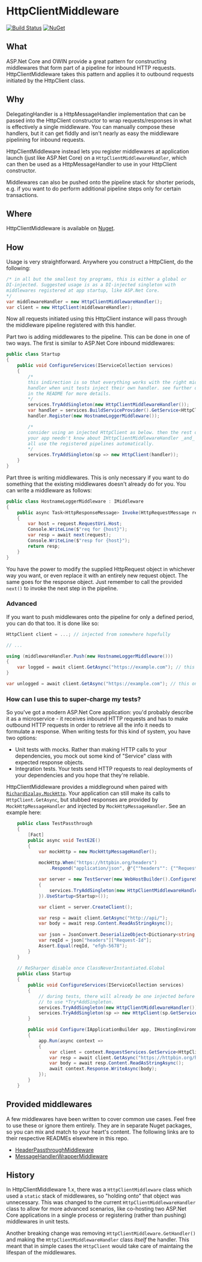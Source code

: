 # HttpClientMiddleware

[![Build Status](https://travis-ci.org/glassechidna/HttpClientMiddleware.svg?branch=master)](https://travis-ci.org/glassechidna/HttpClientMiddleware)
[![NuGet](https://img.shields.io/nuget/v/HttpClientMiddleware.svg)]()

## What

ASP.Net Core and OWIN provide a great pattern for constructing middlewares
that form part of a pipeline for inbound HTTP requests. HttpClientMiddleware
takes this pattern and applies it to outbound requests initiated by the
HttpClient class.

## Why

DelegatingHandler is a HttpMessageHandler implementation that can be passed
into the HttpClient constructor to wrap requests/responses in what is 
effectively a single middleware. You can manually compose these handlers,
but it can get fiddly and isn't nearly as easy the middleware pipelining
for inbound requests.

HttpClientMiddleware instead lets you register middlewares at application
launch (just like ASP.Net Core) on a `HttpClientMiddlewareHandler`, which
can then be used as a HttpMessageHandler to use in your HttpClient constructor. 

Middlewares can also be pushed onto the pipeline stack for shorter periods, 
e.g. if you want to do perform additional pipeline steps only for certain
transactions.

## Where

HttpClientMiddleware is available on [Nuget](https://www.nuget.org/packages/HttpClientMiddleware/).

## How

Usage is very straightforward. Anywhere you construct a HttpClient, do
the following:

```csharp
/* in all but the smallest toy programs, this is either a global or 
DI-injected. Suggested usage is as a DI-injected singleton with
middlewares registered at app startup, like ASP.Net Core.
*/
var middlewareHandler = new HttpClientMiddlewareHandler();
var client = new HttpClient(middlewareHandler);
```

Now all requests initiated using this HttpClient instance will pass through 
the middleware pipeline registered with this handler.

Part two is adding middlewares to the pipeline. This can be done in one of two
ways. The first is similar to ASP.Net Core inbound middlewares:

```csharp
public class Startup
{
    public void ConfigureServices(IServiceCollection services)
    {
        /*
        this indirection is so that everything works with the right middleware
        handler when unit tests inject their own handler. see further down
        in the README for more details.
        */
        services.TryAddSingleton(new HttpClientMiddlewareHandler());
        var handler = services.BuildServiceProvider().GetService<HttpClientMiddlewareHandler>();
        handler.Register(new HostnameLoggerMiddleware());

        /* 
        consider using an injected HttpClient as below. then the rest of
        your app needn't know about IHttpClientMiddlewareHandler _and_ it will
        all use the registered pipelines automatically.
        */
        services.TryAddSingleton(sp => new HttpClient(handler));
    }
}

```

Part three is writing middlewares. This is only necessary if you want to do
something that the existing middlewares doesn't already do for you. You can
write a middleware as follows:

```csharp
public class HostnameLoggerMiddleware : IMiddleware
{
    public async Task<HttpResponseMessage> Invoke(HttpRequestMessage request, Func<HttpRequestMessage, Task<HttpResponseMessage>> next)
    {
        var host = request.RequestUri.Host;
        Console.WriteLine($"req for {host}");
        var resp = await next(request);
        Console.WriteLine($"resp for {host}");
        return resp;
    }
}
```

You have the power to modify the supplied HttpRequest object in whichever way
you want, or even replace it with an entirely new request object. The same goes
for the response object. Just remember to call the provided `next()` to invoke
the next step in the pipeline.

### Advanced

If you want to push middlewares onto the pipeline for only a defined period, you
can do that too. It is done like so:

```csharp
HttpClient client = ...; // injected from somewhere hopefully

// ...

using (middlewareHandler.Push(new HostnameLoggerMiddleware()))
{
    var logged = await client.GetAsync("https://example.com"); // this one gets logged
}

var unlogged = await client.GetAsync("https://example.com"); // this one doesn't
```


### How can I use this to super-charge my tests?

So you've got a modern ASP.Net Core application: you'd probably describe it as
a microservice - it receives inbound HTTP requests and has to make outbound
HTTP requests in order to retrieve all the info it needs to formulate a response.
When writing tests for this kind of system, you have two options:

* Unit tests with mocks. Rather than making HTTP calls to your dependencies, you
  mock out some kind of "Service" class with expected response objects.
* Integration tests. Your tests send HTTP requests to real deployments of your
  dependencies and you hope that they're reliable.

HttpClientMiddleware provides a middleground when paired with [`RichardSzalay.MockHttp`][mock].
Your application can still make its calls to `HttpClient.GetAsync`, but stubbed
responses are provided by `MockHttpMessageHandler` and injected by `MockHttpMessageHandler`.
See an example here: 

[mock]: https://github.com/richardszalay/mockhttp

```csharp
    public class TestPassthrough
    {        
        [Fact]
        public async void TestE2E()
        {
            var mockHttp = new MockHttpMessageHandler();
            
            mockHttp.When("https://httpbin.org/headers")
                .Respond("application/json", @"{""headers"": {""Request-Id"": ""efgh-5678""}}");

            var server = new TestServer(new WebHostBuilder().ConfigureServices(services =>
            {
                services.TryAddSingleton(new HttpClientMiddlewareHandler(mockHttp));
            }).UseStartup<Startup>());

            var client = server.CreateClient();

            var resp = await client.GetAsync("http://api/");
            var body = await resp.Content.ReadAsStringAsync();
            
            var json = JsonConvert.DeserializeObject<Dictionary<string, Dictionary<string, string>>>(body);
            var reqId = json["headers"]["Request-Id"];
            Assert.Equal(reqId, "efgh-5678");
        }
    }
    
    // ReSharper disable once ClassNeverInstantiated.Global
    public class Startup
    {
        public void ConfigureServices(IServiceCollection services)
        {
            // during tests, there will already be one injected before this line. hence why we need
            // to use *Try*AddSingleton.
            services.TryAddSingleton(new HttpClientMiddlewareHandler());
            services.TryAddSingleton(sp => new HttpClient(sp.GetService<HttpClientMiddlewareHandler>()));
        }

        public void Configure(IApplicationBuilder app, IHostingEnvironment env)
        {
            app.Run(async context =>
            {
                var client = context.RequestServices.GetService<HttpClient>();
                var resp = await client.GetAsync("https://httpbin.org/headers");
                var body = await resp.Content.ReadAsStringAsync();
                await context.Response.WriteAsync(body);
            });
        }
    }
```


## Provided middlewares

A few middlewares have been written to cover common use cases. Feel free to use
these or ignore them entirely. They are in separate Nuget packages, so you can
mix and match to your heart's content. The following links are to their respective
READMEs elsewhere in this repo.

* [HeaderPassthroughMiddleware](HttpClientMiddleware.HeaderPassthroughMiddleware/README.md)
* [MessageHandlerWrapperMiddleware](HttpClientMiddleware.MessageHandlerWrapperMiddleware/README.md)

## History

In HttpClientMiddleware 1.x, there was a `HttpClientMiddleware` class which used 
a `static` stack of middlewares, so "holding onto" that object was unnecessary. 
This was changed to the current `HttpClientMiddlewareHandler` class to allow for 
more advanced scenarios, like co-hosting two ASP.Net Core applications in a single 
process or registering (rather than pushing) middlewares in unit tests.

Another breaking change was removing `HttpClientMiddleware.GetHandler()` and 
making the `HttpClientMiddlewareHandler` class _itself_ the handler. This meant
that in simple cases the `HttpClient` would take care of maintaing the lifespan
of the middlewares.
